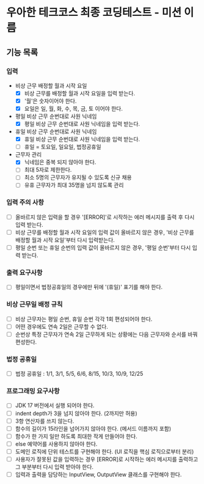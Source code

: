 # 우아한 테크코스 최종 코딩테스트 - 미션 이름
## 기능 목록

### 입력
- 비상 근무 배정할 월과 시작 요일
  - [X] 비상 근무를 배정할 월과 시작 요일을 입력 받는다.
  - [X] '월'은 숫자이어야 한다.
  - [X] 요일은 일, 월, 화, 수, 목, 금, 토 이어야 한다.
  
- 평일 비상 근무 순번대로 사원 닉네임
  - [X] 평일 비상 근무 순번대로 사원 닉네임을 입력 받는다.

- 휴일 비상 근무 순번대로 사원 닉네임
  - [X] 휴일 비상 근무 순번대로 사원 닉네임을 입력 받는다.
  - [ ] 휴일 = 토요일, 일요일, 법정공휴일

- 근무자 관리
  - [X] 닉네임은 중복 되지 않아야 한다.
  - [ ] 최대 5자로 제한한다.
  - [ ] 최소 5명의 근무자가 유지될 수 있도록 신규 채용
  - [ ] 유휴 근무자가 최대 35명을 넘지 않도록 관리

### 입력 주의 사항
- [ ] 올바르지 않은 입력을 할 경우 '[ERROR]'로 시작하는 에러 메시지를 출력 후 다시 입력 받는다.
- [ ] 비상 근무를 배정할 월과 시작 요일의 입력 값이 올바르지 않은 경우, '비상 근무를 배정할 월과 시작 요일'부터 다시 입력받는다.
- [ ] 평일 순번 또는 휴일 순번의 입력 값이 올바르지 않은 경우, '평일 순번'부터 다시 입력 받는다.

### 출력 요구사항
- [ ] 평일이면서 법정공휴일의 경우에만 뒤에 '(휴일)' 표기를 해야 한다.


### 비상 근무일 배정 규칙
- [ ] 비상 근무자는 평일 순번, 휴일 순번 각각 1회 편성되어야 한다.
- [ ] 어떤 경우에도 연속 2일은 근무할 수 없다.
- [ ] 순번상 특정 근무자가 연속 2일 근무하게 되는 상황에는 다음 근무자와 순서를 바꿔 편성한다.

### 법정 공휴일
- [ ] 법정 공휴일 : 1/1, 3/1, 5/5, 6/6, 8/15, 10/3, 10/9, 12/25


### 프로그래밍 요구사항
- [ ] JDK 17 버전에서 실행 되어야 한다.
- [ ] indent depth가 3을 넘지 않아야 한다. (2까지만 허용)
- [ ] 3항 연산자를 쓰지 않는다.
- [ ] 함수의 길이가 15라인을 넘어가지 않아야 한다. (메서드 이름까지 포함)
- [ ] 함수가 한 가지 일만 하도록 최대한 작게 만들어야 한다.
- [ ] else 예약어를 사용하지 않아야 한다.
- [ ] 도메인 로직에 단위 테스트를 구현해야 한다. (UI 로직을 핵심 로직으로부터 분리)
- [ ] 사용자가 잘못된 값을 입력하는 경우 [ERROR]로 시작하는 에러 메시지를 출력하고 그 부분부터 다시 입력 받아야 한다.
- [ ] 입력과 출력을 담당하는 InputView, OutputView 클래스를 구현해야 한다.
